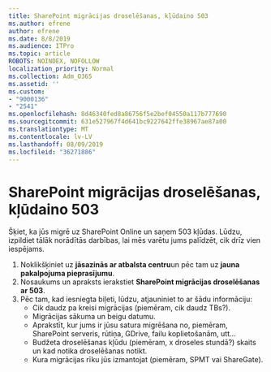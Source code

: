 ```yaml
---
title: SharePoint migrācijas droselēšanas, kļūdaino 503
ms.author: efrene
author: efrene
ms.date: 8/8/2019
ms.audience: ITPro
ms.topic: article
ROBOTS: NOINDEX, NOFOLLOW
localization_priority: Normal
ms.collection: Adm_O365
ms.assetid: ''
ms.custom:
- "9000136"
- "2541"
ms.openlocfilehash: 8d46340fed8a86756f5e2bef04550a117b777690
ms.sourcegitcommit: 631e527967f4d641bc9227642ffe38967ae87a00
ms.translationtype: MT
ms.contentlocale: lv-LV
ms.lasthandoff: 08/09/2019
ms.locfileid: "36271886"
---
```

# <a name="sharepoint-migration-throttling-with-503-errors"></a>SharePoint migrācijas droselēšanas, kļūdaino 503

Šķiet, ka jūs migrē uz SharePoint Online un saņem 503 kļūdas. Lūdzu, izpildiet tālāk norādītās darbības, lai mēs varētu jums palīdzēt, cik drīz vien iespējams. 

1. Noklikšķiniet uz **jāsazinās ar atbalsta centru**un pēc tam uz **jauna pakalpojuma pieprasījumu**.
2. Nosaukums un apraksts ierakstiet **SharePoint migrācijas droselēšanas ar 503**.
3. Pēc tam, kad iesniegta biļeti, lūdzu, atjauniniet to ar šādu informāciju:
    - Cik daudz pa kreisi migrācijas (piemēram, cik daudz TBs?).
    - Migrācijas sākuma un beigu datumu.
    - Aprakstīt, kur jums ir jūsu satura migrēšana no, piemēram, SharePoint serveris, rūtiņa, GDrive, failu koplietošanām, utt...
    - Budžeta droselēšanas kļūdu (piemēram, x droseles stundā?) skaits un kad notika droselēšanas notikt.
    - Kura migrācijas rīku jūs izmantojat (piemēram, SPMT vai ShareGate).


